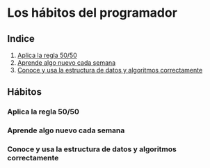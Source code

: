 # Los hábitos del programador

## Indice

1. [Aplica la regla 50/50](#550/50Rule)
2. [Aprende algo nuevo cada semana](#LearnEachWekk)
3. [Conoce y usa la estructura de datos y algoritmos correctamente](#KnowAndUseCorrectly)

## Hábitos

### Aplica la regla 50/50 <a id="" href="#550/50Rule" class="anchor"></a>

### Aprende algo nuevo cada semana <a id="" href="#LearnEachWekk" class="anchor"></a>

### Conoce y usa la estructura de datos y algoritmos correctamente <a id="" href="#KnowAndUseCorrectly" class="anchor"></a>
